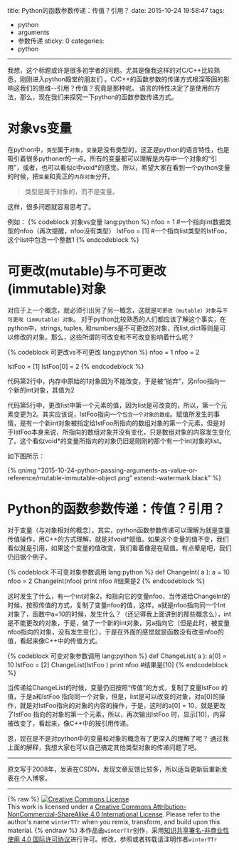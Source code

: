 title: Python的函数参数传递：传值？引用？
date: 2015-10-24 19:58:47
tags:
  - python
  - arguments
  - 参数传递
sticky: 0
categories:
  - python
---


我想，这个标题或许是很多初学者的问题。尤其是像我这样的对C/C++比较熟悉，刚刚进入python殿堂的朋友们
。C/C++的函数参数的传递方式根深蒂固的影响这我们的思维--引用？传值？究竟是那种呢。
语言的特性决定了是使用的方法，那么，现在我们来探究一下python的函数参数传递方式。

<!--more-->

# 对象vs变量

在python中，`类型`属于`对象`，`变量`是没有类型的，这正是python的语言特性，也是吸引着很多pythoner的一点。所有的变量都可以理解是内存中一个对象的“引用”，或者，也可以看似c中void*的感觉。所以，希望大家在看到一个python变量的时候，把`变量`和真正的`内存对象`分开。

> 类型是属于对象的，而不是变量。

这样，很多问题就容易思考了。

例如：
{% codeblock 对象vs变量 lang:python %}
nfoo = 1   #一个指向int数据类型的nfoo（再次提醒，nfoo没有类型）
lstFoo = [1]   #一个指向list类型的lstFoo，这个list中包含一个整数1
{% endcodeblock %}


# 可更改(mutable)与不可更改(immutable)对象

对应于上一个概念，就必须引出另了另一概念，这就是`可更改（mutable）对象`与`不可更改（immutable）对象`。
对于python比较熟悉的人们都应该了解这个事实，在python中，strings, tuples, 和numbers是不可更改的对象，而list,dict等则是可以修改的对象。那么，这些所谓的可改变和不可改变影响着什么呢？

{% codeblock 可更改vs不可更改 lang:python %}
nfoo = 1
nfoo = 2

lstFoo = [1]
lstFoo[0] = 2
{% endcodeblock %}

代码第2行中，内存中原始的1对象因为不能改变，于是被“抛弃”，另nfoo指向一个新的int对象，其值为2

代码第5行中，更改list中第一个元素的值，因为list是可改变的，所以，第一个元素变更为2。其实应该说，lstFoo指向一个`包含一个对象的数组`。赋值所发生的事情，是有一个新int对象被指定给lstFoo所指向的数组对象的第一个元素，但是对于lstFoo本身来说，所指向的数组对象并没有变化，只是数组对象的内容发生变化了。这个看似void*的变量所指向的对象仍旧是刚刚的那个有一个int对象的list。

如下图所示：

{% qnimg "2015-10-24-python-passing-arguments-as-value-or-reference/mutable-immutable-object.png" extend:-watermark.black" %}


# Python的函数参数传递：传值？引用？
对于变量（与对象相对的概念），其实，python函数参数传递可以理解为就是变量传值操作，用C++的方式理解，就是对void*赋值。如果这个变量的值不变，我们看似就是引用，如果这个变量的值改变，我们看着像是在赋值。有点晕是吧，我们仍旧据个例子。


{% codeblock 不可变对象参数调用 lang:python %}
def ChangeInt( a ):
    a = 10
nfoo = 2 
ChangeInt(nfoo)
print nfoo #结果是2
{% endcodeblock %}

这时发生了什么，有一个int对象2，和指向它的变量nfoo，当传递给ChangeInt的时候，按照传值的方式，复制了变量nfoo的值，这样，a就是nfoo指向同一个Int对象了，函数中a=10的时候，发生什么？（还记得我上面讲到的那些概念么），int是不能更改的对象，于是，做了一个新的int对象，另a指向它（但是此时，被变量nfoo指向的对象，没有发生变化），于是在外面的感觉就是函数没有改变nfoo的值，看起来像C++中的传值方式。


{% codeblock 可变对象参数调用 lang:python %}
def ChangeList( a ):
    a[0] = 10
lstFoo = [2]
ChangeList(lstFoo )
print nfoo #结果是[10]
{% endcodeblock %}

当传递给ChangeList的时候，变量仍旧按照“传值”的方式，复制了变量lstFoo 的值，于是a和lstFoo 指向同一个对象，但是，list是可以改变的对象，对a[0]的操作，就是对lstFoo指向的对象的内容的操作，于是，这时的a[0] = 10，就是更改了lstFoo 指向的对象的第一个元素，所以，再次输出lstFoo 时，显示[10]，内容被改变了，看起来，像C++中的按引用传递。

恩，现在是不是对python中的变量和对象的概念有了更深入的理解了呢？
通过我上面的解释，我想大家也可以自己搞定其他类型对象的传递问题了吧。

---

原文写于2008年，发表在CSDN，发现文章反馈比较多，所以适当更新后重新发表在个人博客。

---

{% raw %}
<a rel="license" href="http://creativecommons.org/licenses/by-nc-sa/4.0/"><img alt="Creative Commons License" style="border-width:0" src="https://i.creativecommons.org/l/by-nc-sa/4.0/88x31.png" /></a><br />This work is licensed under a <a rel="license" href="http://creativecommons.org/licenses/by-nc-sa/4.0/">Creative Commons Attribution-NonCommercial-ShareAlike 4.0 International License</a>.
Please refer to the author's name `winterTTr` when you remix, transform, and build upon this material. 
{% endraw %}
本作品由`winterTTr`创作，采用[知识共享署名-非商业性使用 4.0 国际许可协议](http://creativecommons.org/licenses/by-nc-sa/4.0/)进行许可。修改，参照或者转载请注明作者`winterTTr`

